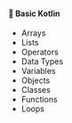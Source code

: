 #### 📌 Basic Kotlin
- Arrays
- Lists
- Operators
- Data Types
- Variables
- Objects
- Classes
- Functions
- Loops
